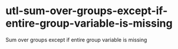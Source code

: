 # utl-sum-over-groups-except-if-entire-group-variable-is-missing
Sum over groups except if entire group variable is missing
